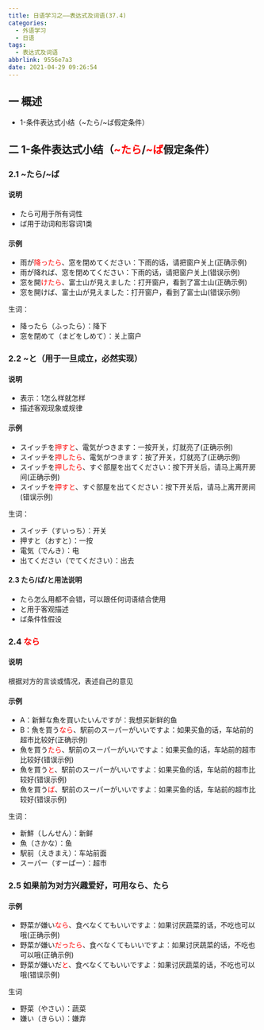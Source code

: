 ```yaml
---
title: 日语学习之——表达式及词语(37.4)
categories:
  - 外语学习
  - 日语
tags:
  - 表达式及词语
abbrlink: 9556e7a3
date: 2021-04-29 09:26:54
---
```

## 一 概述

* 1-条件表达式小结（\~たら/\~ば假定条件）

<!--more-->

## 二 1-条件表达式小结（<font color=red>\~たら</font>/<font color=red>\~ば</font>假定条件）

### 2.1 \~たら/\~ば

#### 说明

* たら可用于所有词性
* ば用于动词和形容词1类

#### 示例

* 雨が<font color=red>降ったら</font>、窓を閉めてください：下雨的话，请把窗户关上(正确示例)
* 雨が降れば、窓を閉めてください：下雨的话，请把窗户关上(错误示例)
* 窓を開<font color=red>けたら</font>、富士山が見えました：打开窗户，看到了富士山(正确示例)
* 窓を開けば、富士山が見えました：打开窗户，看到了富士山(错误示例)

生词：

* 降ったら（ふったら）：降下
* 窓を閉めて（まどをしめて）：关上窗户

### 2.2 ~と（用于一旦成立，必然实现）

#### 说明

* 表示：1怎么样就怎样
* 描述客观现象或规律

#### 示例

* スイッチを<font color=red>押すと</font>、電気がつきます：一按开关，灯就亮了(正确示例)
* スイッチを<font color=red>押したら</font>、電気がつきます：按了开关，灯就亮了(正确示例)
* スイッチを<font color=red>押したら</font>、すぐ部屋を出てください：按下开关后，请马上离开房间(正确示例)
* スイッチを<font color=red>押すと</font>、すぐ部屋を出てください：按下开关后，请马上离开房间(错误示例)

生词：

* スイッチ（すいっち）：开关
* 押すと（おすと）：一按
* 電気（でんき）：电
* 出てください（でてください）：出去

#### 2.3 たら/ば/と用法说明

* たら怎么用都不会错，可以跟任何词语结合使用
* と用于客观描述
* ば条件性假设

### 2.4 <font color=red>なら</font>

#### 说明

根据对方的言谈或情况，表述自己的意见

#### 示例

* A：新鮮な魚を買いたいんですが：我想买新鲜的鱼
* B：魚を買う<font color=red>なら</font>、駅前のスーパーがいいですよ：如果买鱼的话，车站前的超市比较好(正确示例)
* 魚を買う<font color=red>たら</font>、駅前のスーパーがいいですよ：如果买鱼的话，车站前的超市比较好(错误示例)
* 魚を買う<font color=red>と</font>、駅前のスーパーがいいですよ：如果买鱼的话，车站前的超市比较好(错误示例)
* 魚を買う<font color=red>ば</font>、駅前のスーパーがいいですよ：如果买鱼的话，车站前的超市比较好(错误示例)

生词：

* 新鮮（しんせん）：新鲜
* 魚（さかな）：鱼
* 駅前（えきまえ）：车站前面
* スーパー（すーぱー）：超市

### 2.5 如果前为对方兴趣爱好，可用なら、たら

#### 示例

* 野菜が嫌い<font color=red>なら</font>、食べなくてもいいですよ：如果讨厌蔬菜的话，不吃也可以哦(正确示例)
* 野菜が嫌い<font color=red>だったら</font>、食べなくてもいいですよ：如果讨厌蔬菜的话，不吃也可以哦(正确示例)
* 野菜が嫌いだ<font color=red>と</font>、食べなくてもいいですよ：如果讨厌蔬菜的话，不吃也可以哦(错误示例)

生词

* 野菜（やさい）：蔬菜
* 嫌い（きらい）：嫌弃

